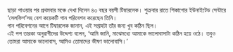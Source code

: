 ছাড়া পাওয়ার পর প্রথমবার মঞ্চে দেখা দিলেন ৪৩ বছর বয়সী টিম্বারলেক। শুক্রবার রাতে শিকাগোর ইউনাইটেড সেন্টারে ‘সেলফিশ’সহ বেশ কয়েকটি গান পরিবেশন করেছেন তিনি।  
গান পরিবেশনের আগে টিম্বারলেক জানান, এই সপ্তাহটা তাঁর জন্য খুব কঠিন ছিল।  
এই পপ তারকা অনুরাগীদের উদ্দেশ্য বলেন, ‘আমি জানি, মাঝেমধ্যে আমাকে ভালোবাসাটা কঠিন হয়ে ওঠে। তবুও তোমরা আমাকে ভালোবাস, আমিও তোমাদের ভীষণ ভালোবাসি।’
